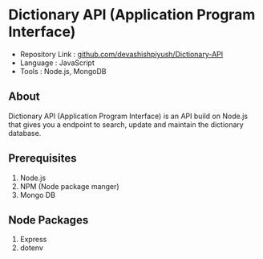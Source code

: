 # Dictionary API (Application Program Interface)

- Repository Link : [github.com/devashishpiyush/Dictionary-API](https://github.com/devashishpiyush/Dictionary-API)
- Language : JavaScript
- Tools : Node.js, MongoDB

## About

Dictionary API (Application Program Interface) is an API build on Node.js that gives you a endpoint to search, update and maintain the dictionary database.

## Prerequisites

1. Node.js
2. NPM (Node package manger)
3. Mongo DB

## Node Packages
1. Express
2. dotenv